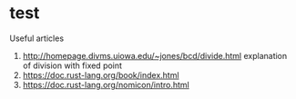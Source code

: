 test
====


Useful articles
1. http://homepage.divms.uiowa.edu/~jones/bcd/divide.html explanation of division with fixed point
2. https://doc.rust-lang.org/book/index.html
3. https://doc.rust-lang.org/nomicon/intro.html